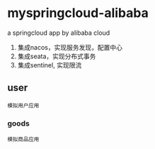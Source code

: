 # myspringcloud-alibaba
a springcloud app by alibaba cloud
1. 集成nacos，实现服务发现，配置中心
2. 集成seata，实现分布式事务
3. 集成sentinel, 实现限流
## user
    模拟用户应用
### goods
    模拟商品应用




